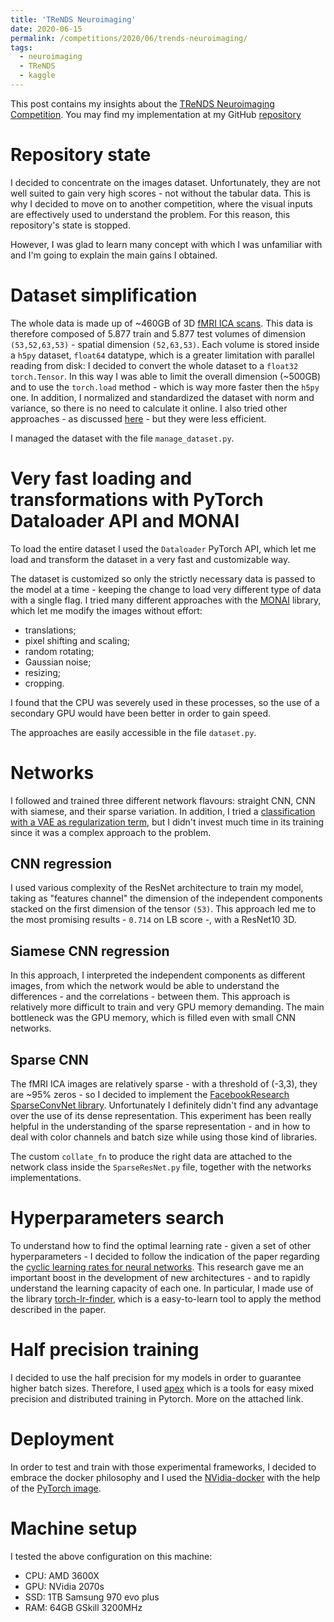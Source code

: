 ```yaml
---
title: 'TReNDS Neuroimaging'
date: 2020-06-15
permalink: /competitions/2020/06/trends-neuroimaging/
tags:
  - neuroimaging
  - TReNDS
  - kaggle
---
```


This post contains my insights about the [TReNDS Neuroimaging Competition](https://www.kaggle.com/c/trends-assessment-prediction/). You may find my implementation at my GitHub [repository](https://github.com/mawanda-jun/TReNDS-neuroimaging)

# Repository state
I decided to concentrate on the images dataset. 
Unfortunately, they are not well suited to gain very high scores - not without the tabular data.
This is why I decided to move on to another competition, where the visual inputs are effectively used to understand the problem.
For this reason, this repository's state is stopped. 

However, I was glad to learn many concept with which I was unfamiliar with and I'm going to explain the main gains I obtained.

# Dataset simplification
The whole data is made up of ~460GB of 3D [fMRI ICA scans](https://www.kaggle.com/c/trends-assessment-prediction/discussion/155833).
This data is therefore composed of 5.877 train and 5.877 test volumes of dimension `(53,52,63,53)` - spatial dimension `(52,63,53)`.
Each volume is stored inside a `h5py` dataset, `float64` datatype, which is a greater limitation with parallel reading from disk:
I decided to convert the whole dataset to a `float32` `torch.Tensor`. 
In this way I was able to limit the overall dimension (~500GB) and to use the `torch.load` method - which is way more faster then the `h5py` one.
In addition, I normalized and standardized the dataset with norm and variance, so there is no need to calculate it online.
I also tried other approaches - as discussed [here](https://www.kaggle.com/c/trends-assessment-prediction/discussion/148864) - but they were less efficient.

I managed the dataset with the file `manage_dataset.py`.

# Very fast loading and transformations with PyTorch Dataloader API and MONAI
To load the entire dataset I used the `Dataloader` PyTorch API, which let me load and transform the dataset in a very fast and customizable way.

The dataset is customized so only the strictly necessary data is passed to the model at a time - keeping the change to load very different type of data with a single flag.
I tried many different approaches with the [MONAI](https://monai.io/) library, which let me modify the images without effort:
- translations;
- pixel shifting and scaling;
- random rotating;
- Gaussian noise;
- resizing;
- cropping.

 
I found that the CPU was severely used in these processes, so the use of a secondary GPU would have been better in order to gain speed.

The approaches are easily accessible in the file `dataset.py`.

# Networks
I followed and trained three different network flavours: straight CNN, CNN with siamese, and their sparse variation. 
In addition, I tried a [classification with a VAE as regularization term](https://github.com/mawanda-jun/3D-mri-brain-features-classification-using-autoencoder-regularization), but I didn't invest much time in its training since it was a complex approach to the problem.

## CNN regression
I used various complexity of the ResNet architecture to train my model, taking as "features channel" the dimension of the independent components stacked on the first dimension of the tensor `(53)`.
This approach led me to the most promising results - `0.714` on LB score -, with a ResNet10 3D.

## Siamese CNN regression
In this approach, I interpreted the independent components as different images, from which the network would be able to understand the differences - and the correlations - between them.
This approach is relatively more difficult to train and very GPU memory demanding. The main bottleneck was the GPU memory, which is filled even with small CNN networks.

## Sparse CNN
The fMRI ICA images are relatively sparse - with a threshold of (-3,3), they are ~95% zeros - so I decided to implement the [FacebookResearch SparseConvNet library](https://github.com/facebookresearch/SparseConvNet).
Unfortunately I definitely didn't find any advantage over the use of its dense representation. 
This experiment has been really helpful in the understanding of the sparse representation - and in how to deal with color channels and batch size while using those kind of libraries.

The custom `collate_fn` to produce the right data are attached to the network class inside the `SparseResNet.py` file, together with the networks implementations.

# Hyperparameters search
To understand how to find the optimal learning rate - given a set of other hyperparameters - I decided to follow the indication of the paper regarding the [cyclic learning rates for neural networks](https://arxiv.org/abs/1506.01186).
This research gave me an important boost in the development of new architectures - and to rapidly understand the learning capacity of each one. 
In particular, I made use of the library [torch-lr-finder](https://pypi.org/project/torch-lr-finder/), which is a easy-to-learn tool to apply the method described in the paper.

# Half precision training
I decided to use the half precision for my models in order to guarantee higher batch sizes. 
Therefore, I used [apex](https://github.com/NVIDIA/apex) which is a tools for easy mixed precision and distributed training in Pytorch. More on the attached link.

# Deployment
In order to test and train with those experimental frameworks, I decided to embrace the docker philosophy and I used the [NVidia-docker](https://github.com/NVIDIA/nvidia-docker) with the help of the [PyTorch image](https://ngc.nvidia.com/catalog/containers/nvidia:pytorch).

# Machine setup
I tested the above configuration on this machine:
- CPU: AMD 3600X
- GPU: NVidia 2070s
- SSD: 1TB Samsung 970 evo plus
- RAM: 64GB GSkill 3200MHz

 






 

